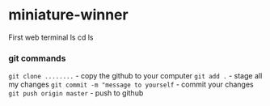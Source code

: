 # miniature-winner
First web
terminal
ls
cd
ls
### git commands

`git clone ........` - copy the github to your computer
`git add .` - stage all my changes
`git commit -m "message to yourself` - commit your changes
`git push origin master` - push to github
